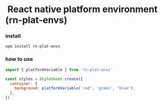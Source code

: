 #  React native platform environment (rn-plat-envs)
### install
```npm install rn-plat-envs```
### how to use
```js
import { platformVariable } from 'rn-plat-envs'

const styles = StyleSheet.create({
  container: {
    background: platformVariable('red', 'green', 'blue'),
  },
})
```